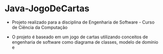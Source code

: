 # Java-JogoDeCartas

- Projeto realizado para a disciplina de Engenharia de Software - Curso de Ciência da Computação

- O projeto é baseado em um jogo de cartas utilizando conceitos de engenharia de software como diagrama de classes, modelo de domínio e 
